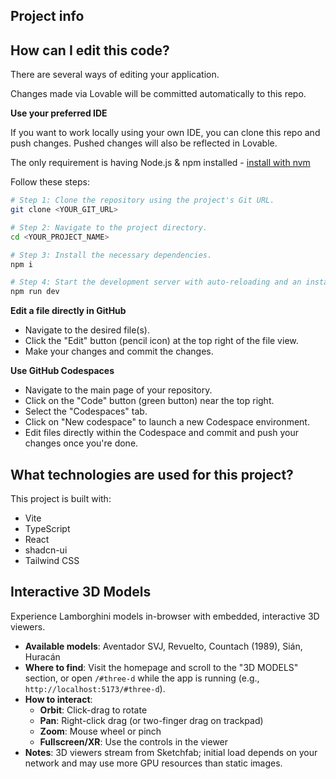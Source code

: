 ## Project info

## How can I edit this code?

There are several ways of editing your application.


Changes made via Lovable will be committed automatically to this repo.

**Use your preferred IDE**

If you want to work locally using your own IDE, you can clone this repo and push changes. Pushed changes will also be reflected in Lovable.

The only requirement is having Node.js & npm installed - [install with nvm](https://github.com/nvm-sh/nvm#installing-and-updating)

Follow these steps:

```sh
# Step 1: Clone the repository using the project's Git URL.
git clone <YOUR_GIT_URL>

# Step 2: Navigate to the project directory.
cd <YOUR_PROJECT_NAME>

# Step 3: Install the necessary dependencies.
npm i

# Step 4: Start the development server with auto-reloading and an instant preview.
npm run dev
```

**Edit a file directly in GitHub**

- Navigate to the desired file(s).
- Click the "Edit" button (pencil icon) at the top right of the file view.
- Make your changes and commit the changes.

**Use GitHub Codespaces**

- Navigate to the main page of your repository.
- Click on the "Code" button (green button) near the top right.
- Select the "Codespaces" tab.
- Click on "New codespace" to launch a new Codespace environment.
- Edit files directly within the Codespace and commit and push your changes once you're done.

## What technologies are used for this project?

This project is built with:

- Vite
- TypeScript
- React
- shadcn-ui
- Tailwind CSS

## Interactive 3D Models

Experience Lamborghini models in-browser with embedded, interactive 3D viewers.

- **Available models**: Aventador SVJ, Revuelto, Countach (1989), Sián, Huracán
- **Where to find**: Visit the homepage and scroll to the "3D MODELS" section, or open `/#three-d` while the app is running (e.g., `http://localhost:5173/#three-d`).
- **How to interact**:
  - **Orbit**: Click-drag to rotate
  - **Pan**: Right-click drag (or two-finger drag on trackpad)
  - **Zoom**: Mouse wheel or pinch
  - **Fullscreen/XR**: Use the controls in the viewer
- **Notes**: 3D viewers stream from Sketchfab; initial load depends on your network and may use more GPU resources than static images.
